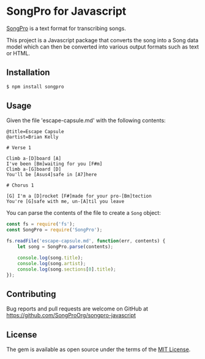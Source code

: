 # SongPro for Javascript

[SongPro](https://songpro.org) is a text format for transcribing songs.

This project is a Javascript package that converts the song into a Song data model which can then be converted into various output formats such as text or HTML.

## Installation

```bash
$ npm install songpro
```

## Usage

Given the file 'escape-capsule.md' with the following contents:

```
@title=Escape Capsule
@artist=Brian Kelly

# Verse 1

Climb a-[D]board [A]
I've been [Bm]waiting for you [F#m]
Climb a-[G]board [D]
You'll be [Asus4]safe in [A7]here

# Chorus 1

[G] I'm a [D]rocket [F#]made for your pro-[Bm]tection
You're [G]safe with me, un-[A]til you leave
```

You can parse the contents of the file to create a `Song` object:

```javascript
const fs = require('fs');
const SongPro = require('SongPro');

fs.readFile('escape-capsule.md', function(err, contents) {
    let song = SongPro.parse(contents);

    console.log(song.title);
    console.log(song.artist);
    console.log(song.sections[0].title);
});
```

## Contributing

Bug reports and pull requests are welcome on GitHub at https://github.com/SongProOrg/songpro-javascript

## License

The gem is available as open source under the terms of the [MIT License](https://opensource.org/licenses/MIT).

